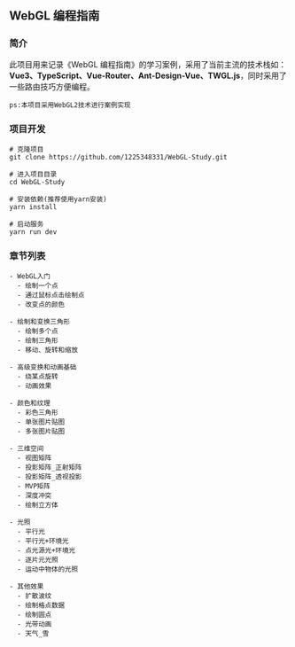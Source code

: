 ## WebGL 编程指南

### 简介

此项目用来记录《WebGL 编程指南》的学习案例，采用了当前主流的技术栈如：**Vue3、TypeScript、Vue-Router、Ant-Design-Vue、TWGL.js**，同时采用了一些路由技巧方便编程。

`ps:本项目采用WebGL2技术进行案例实现`

### 项目开发

```
# 克隆项目
git clone https://github.com/1225348331/WebGL-Study.git

# 进入项目目录
cd WebGL-Study

# 安装依赖(推荐使用yarn安装)
yarn install

# 启动服务
yarn run dev
```

### 章节列表

```
- WebGL入门
  - 绘制一个点
  - 通过鼠标点击绘制点
  - 改变点的颜色

- 绘制和变换三角形
  - 绘制多个点
  - 绘制三角形
  - 移动、旋转和缩放

- 高级变换和动画基础
  - 绕某点旋转
  - 动画效果

- 颜色和纹理
  - 彩色三角形
  - 单张图片贴图
  - 多张图片贴图

- 三维空间
  - 视图矩阵
  - 投影矩阵_正射矩阵
  - 投影矩阵_透视投影
  - MVP矩阵
  - 深度冲突
  - 绘制立方体

- 光照
  - 平行光
  - 平行光+环境光
  - 点光源光+环境光
  - 逐片元光照
  - 运动中物体的光照

- 其他效果
  - 扩散波纹
  - 绘制格点数据
  - 绘制圆点
  - 光带动画
  - 天气_雪


```
